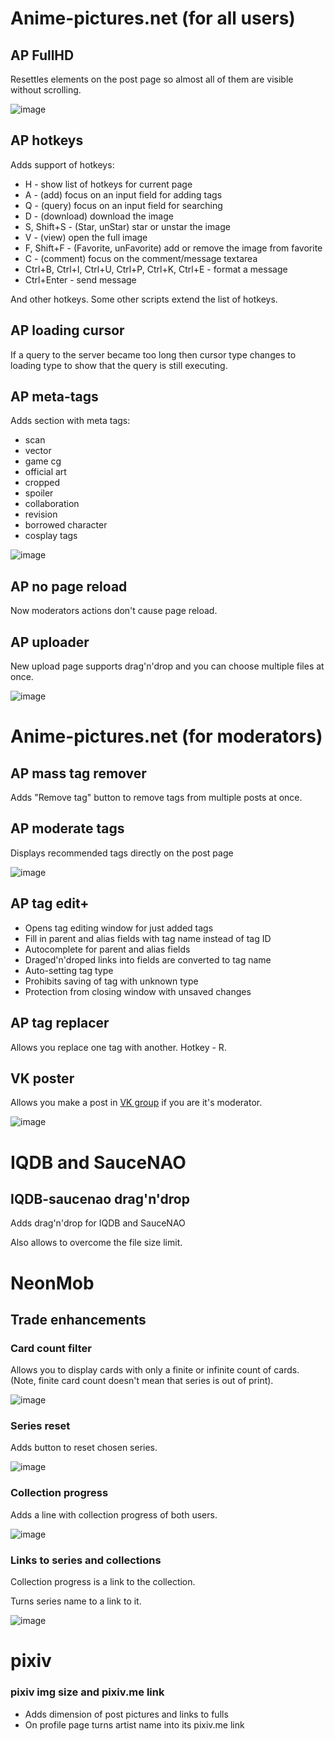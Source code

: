 # Anime-pictures.net (for all users)

## AP FullHD

Resettles elements on the post page so almost all of them are visible without scrolling.

![image](https://user-images.githubusercontent.com/29704098/51788400-65470c00-2186-11e9-8a15-36e173ac761f.png)

## AP hotkeys

Adds support of hotkeys:

* H - show list of hotkeys for current page
* A - (add) focus on an input field for adding tags
* Q - (query) focus on an input field for searching
* D - (download) download the image
* S, Shift+S - (Star, unStar) star or unstar the image
* V - (view) open the full image
* F, Shift+F - (Favorite, unFavorite) add or remove the image from favorite
* C - (comment) focus on the comment/message textarea
* Ctrl+B, Ctrl+I, Ctrl+U, Ctrl+P, Ctrl+K, Ctrl+E - format a message
* Ctrl+Enter - send message

And other hotkeys. Some other scripts extend the list of hotkeys.

## AP loading cursor

If a query to the server became too long then cursor type changes to loading type to show that the query is still executing.

## AP meta-tags

Adds section with meta tags:

* scan
* vector
* game cg
* official art
* cropped
* spoiler
* collaboration
* revision
* borrowed character
* cosplay tags

![image](https://user-images.githubusercontent.com/29704098/51788619-bfe16780-2188-11e9-9c2a-521a9b3bc4ef.png)

## AP no page reload

Now moderators actions don't cause page reload.

## AP uploader

New upload page supports drag'n'drop and you can choose multiple files at once.

![image](https://user-images.githubusercontent.com/29704098/51789351-a47a5a80-2190-11e9-9bda-3806e58677d2.png)



# Anime-pictures.net (for moderators)

## AP mass tag remover

Adds "Remove tag" button to remove tags from multiple posts at once.

## AP moderate tags

Displays recommended tags directly on the post page

![image](https://user-images.githubusercontent.com/29704098/51800404-e6f67280-2236-11e9-9b33-83bb6a1a59ab.png)

## AP tag edit+

* Opens tag editing window for just added tags
* Fill in parent and alias fields with tag name instead of tag ID
* Autocomplete for parent and alias fields
* Draged'n'droped links into fields are converted to tag name
* Auto-setting tag type
* Prohibits saving of tag with unknown type
* Protection from closing window with unsaved changes

## AP tag replacer

Allows you replace one tag with another. Hotkey - R.

## VK poster

Allows you make a post in [VK group](https://vk.com/mjvart) if you are it's moderator.

![image](https://user-images.githubusercontent.com/29704098/51789669-0be5d980-2194-11e9-9fa1-b89830d15e0a.png)



# IQDB and SauceNAO

## IQDB-saucenao drag'n'drop

Adds drag'n'drop for IQDB and SauceNAO

Also allows to overcome the file size limit.


# NeonMob

## Trade enhancements

### Card count filter

Allows you to display cards with only a finite or infinite count of cards. (Note, finite card count doesn't mean that series is out of print).

![image](https://user-images.githubusercontent.com/29704098/55436288-8ff97a80-55a4-11e9-9dd8-2ce02ab7bd6a.png)

### Series reset

Adds button to reset chosen series.

![image](https://user-images.githubusercontent.com/29704098/55435516-b3232a80-55a2-11e9-90cc-a441560a89eb.png)

### Collection progress

Adds a line with collection progress of both users.

![image](https://user-images.githubusercontent.com/29704098/55435858-70158700-55a3-11e9-876e-6b7556ea3d28.png)

### Links to series and collections

Collection progress is a link to the collection.

Turns series name to a link to it.

![image](https://user-images.githubusercontent.com/29704098/55435803-4eb49b00-55a3-11e9-86dd-c0f84d2e3edc.png)



# pixiv

### pixiv img size and pixiv.me link

* Adds dimension of post pictures and links to fulls
* On profile page turns artist name into its pixiv.me link
